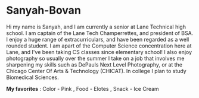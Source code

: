 # Sanyah-Bovan

Hi my name is Sanyah, and I am currently a senior at Lane Technical high school. I am captain of the Lane Tech Champerrettes, and president of BSA. I enjoy a huge range of extracurriculars, and have been regarded as a well rounded student. I am apart of the Computer Science concentration here at Lane, and I've been taking CS classes since elementary school! I also enjoy photography so usually over the summer I take on a job that involves me sharpening my skills such as DePauls Next Level Photography, or at the Chicago Center Of Arts & Technology (CHICAT). In college I plan to study Biomedical Sciences.


**My favorites** : Color - Pink , Food - Elotes , Snack - Ice Cream



